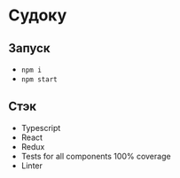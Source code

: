 # Судоку

## Запуск
* ```npm i```
* ```npm start```

## Стэк
* Typescript
* React
* Redux
* Tests for all components 100% coverage
* Linter
